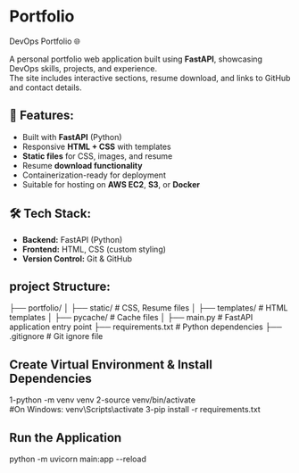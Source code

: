 # Portfolio
DevOps Portfolio 🌐

A personal portfolio web application built using **FastAPI**, showcasing DevOps skills, projects, and experience.  
The site includes interactive sections, resume download, and links to GitHub and contact details.

## 🚀 Features:
- Built with **FastAPI** (Python)
- Responsive **HTML + CSS** with templates
- **Static files** for CSS, images, and resume
- Resume **download functionality**
- Containerization-ready for deployment
- Suitable for hosting on **AWS EC2**, **S3**, or **Docker**

## 🛠 Tech Stack:
- **Backend:** FastAPI (Python)
- **Frontend:** HTML, CSS (custom styling)
- **Version Control:** Git & GitHub

## project Structure:
├── portfolio/
│ ├── static/ # CSS, Resume files
│ ├── templates/ # HTML templates
│ ├── pycache/ # Cache files
│
├── main.py # FastAPI application entry point
├── requirements.txt # Python dependencies
├── .gitignore # Git ignore file


## Create Virtual Environment & Install Dependencies
1-python -m venv venv
2-source venv/bin/activate    
#On Windows: venv\Scripts\activate
3-pip install -r requirements.txt


## Run the Application
python -m uvicorn main:app --reload
